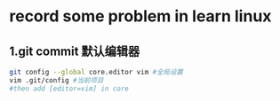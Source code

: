 # record some problem in learn linux


## 1.git commit 默认编辑器
```bash
git config --global core.editor vim #全局设置
vim .git/config #当前项目
#then add [editor=vim] in core
```




